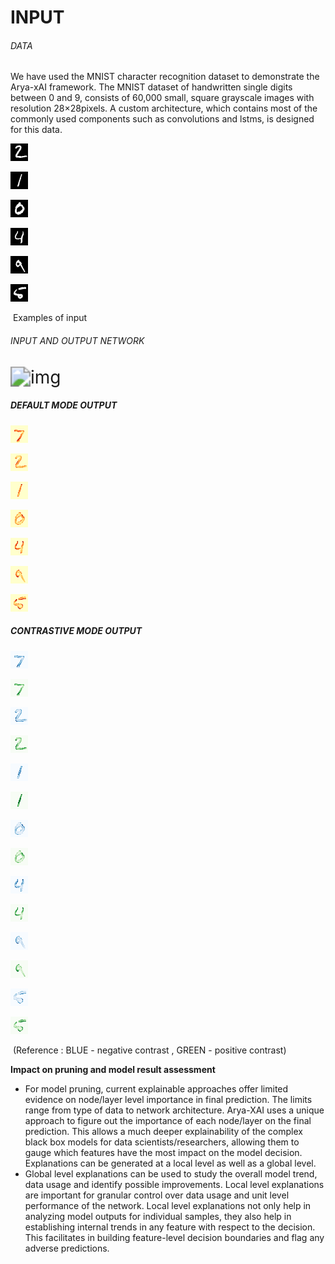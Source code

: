 # INPUT 

###### DATA

We have used the MNIST character recognition dataset to demonstrate the Arya-xAI framework. The MNIST dataset of handwritten single digits between 0 and 9, consists of 60,000 small, square grayscale images with resolution 28×28pixels. A custom architecture, which contains most of the commonly used components such as convolutions and lstms, is designed for this data.



![fig2_input](../Images/fig2_input.png)

![fig3_input](../Images/fig3_input.png)

![fig4_input](../Images/fig4_input.png)

![fig5_input](../Images/fig5_input.png)

![fig8_input](../Images/fig8_input.png)

![fig9_input](../Images/fig9_input.png)

​	Examples of input 



###### 												      	INPUT AND OUTPUT NETWORK

<img src="https://lh5.googleusercontent.com/9UnRaieyZs5GoBEGi1og8UUZ9OUgR7I-6JbK_HgrIyV6fYiutKS7cPYrtEnj57c2qZgWwL7fRp46WpH2gCGyfeJeYv2W5t_X9kg1QhAEnUyckTFJ_TJ-MJRu26bVnmM1Dbj01BIQ=s0" alt="img" style="zoom: 200%;" />



##### DEFAULT MODE OUTPUT

![](../Images/fig1_bt.png)

![fig2_bt](../Images/fig2_bt.png)

![fig3_bt](../Images/fig3_bt.png)

![fig4_bt](../Images/fig4_bt.png)

![fig5_bt](../Images/fig5_bt.png)

![fig8_bt](../Images/fig8_bt.png)

![fig9_bt](../Images/fig9_bt.png)



##### CONTRASTIVE MODE OUTPUT 

![fig1_bt_neg_full](../Images/fig1_bt_neg_full.png)

![fig1_bt_pos_full](../Images/fig1_bt_pos_full.png)

![fig2_bt_neg_full](../Images/fig2_bt_neg_full.png)

![fig2_bt_pos_full](../Images/fig2_bt_pos_full.png)

![fig3_bt_neg_full](../Images/fig3_bt_neg_full.png)

![fig3_bt_pos_full](../Images/fig3_bt_pos_full.png)

![fig4_bt_neg_full](../Images/fig4_bt_neg_full.png)

![fig4_bt_pos_full](../Images/fig4_bt_pos_full.png)

![fig5_bt_neg_full](../Images/fig5_bt_neg_full.png)

![fig5_bt_pos_full](../Images/fig5_bt_pos_full.png)

![fig8_bt_neg_full](../Images/fig8_bt_neg_full.png)

![fig8_bt_pos_full](../Images/fig8_bt_pos_full.png)

![fig9_bt_neg_full](../Images/fig9_bt_neg_full.png)

![fig9_bt_pos_full](../Images/fig9_bt_pos_full.png)

​	(Reference : BLUE - negative contrast , GREEN - positive contrast)



**Impact on pruning and model result assessment**

- For model pruning, current explainable approaches offer limited evidence on node/layer level importance in final prediction. The limits range from type of data to network architecture. Arya-XAI uses a unique approach to figure out the importance of each node/layer on the final prediction. This allows a much deeper explainability of the complex black box models for data scientists/researchers, allowing them to gauge which features have the most impact on the model decision. Explanations can be generated at a local level as well as a global level.
- Global level explanations can be used to study the overall model trend, data usage and identify possible improvements. Local level explanations are important for granular control over data usage and unit level performance of the network. Local level explanations not only help in analyzing model outputs for individual samples, they also help in establishing internal trends in any feature with respect to the decision. This facilitates in building feature-level decision boundaries and flag any adverse predictions. 